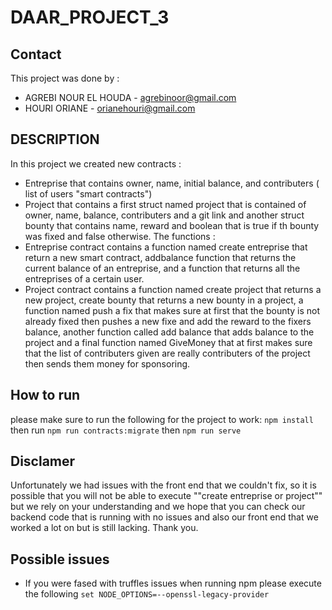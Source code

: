 # DAAR_PROJECT_3
<!--
*** This is PROJECT 3 DAAR 'Working with Solidity'
-->
## Contact
This project was done by :
* AGREBI NOUR EL HOUDA - agrebinoor@gmail.com
* HOURI ORIANE - orianehouri@gmail.com 
## DESCRIPTION
In this project we created new contracts :
* Entreprise that contains owner, name, initial balance, and contributers ( list of users "smart contracts")
* Project that contains a first struct named project that is contained of owner, name, balance, contributers and a git link and another struct bounty that contains name, reward and boolean that is true if th bounty was fixed and false otherwise.
The functions : 
* Entreprise contract contains a function named create entreprise that return a new smart contract, addbalance function that returns the current balance of an entreprise, and a function that returns all the entreprises of a certain user.
* Project contract contains a function named create project that returns a new project, create bounty that returns a new bounty in a project, a function named push a fix that makes sure at first that the bounty is not already fixed then pushes a new fixe and add the reward to the fixers balance, another function called add balance that adds balance to the project and a final function named GiveMoney that at first makes sure that the list of contributers given are really contributers of the project then sends them money for sponsoring.
## How to run
please make sure to run the following for the project to work:
   ```npm install```
then run 
   ```npm run contracts:migrate```
then 
   ```npm run serve```


## Disclamer
Unfortunately we had issues with the front end that we couldn't fix, so it is possible that you will not be able to execute ""create entreprise or project"" but we rely on your understanding and we hope that you can check our backend code that is running with no issues and also our front end that we worked a lot on but is still lacking.
Thank you.
## Possible issues
* If you were fased with truffles issues when running npm please execute the following
```set NODE_OPTIONS=--openssl-legacy-provider```



